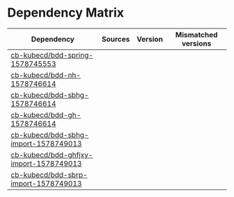 # Dependency Matrix

Dependency | Sources | Version | Mismatched versions
---------- | ------- | ------- | -------------------
[cb-kubecd/bdd-spring-1578745553](https://github.com/cb-kubecd/bdd-spring-1578745553.git) |  | []() | 
[cb-kubecd/bdd-nh-1578746614](https://github.com/cb-kubecd/bdd-nh-1578746614.git) |  | []() | 
[cb-kubecd/bdd-sbhg-1578746614](https://github.com/cb-kubecd/bdd-sbhg-1578746614.git) |  | []() | 
[cb-kubecd/bdd-gh-1578746614](https://github.com/cb-kubecd/bdd-gh-1578746614.git) |  | []() | 
[cb-kubecd/bdd-sbhg-import-1578749013](https://github.com/cb-kubecd/bdd-sbhg-import-1578749013.git) |  | []() | 
[cb-kubecd/bdd-ghfjxy-import-1578749013](https://github.com/cb-kubecd/bdd-ghfjxy-import-1578749013.git) |  | []() | 
[cb-kubecd/bdd-sbrp-import-1578749013](https://github.com/cb-kubecd/bdd-sbrp-import-1578749013.git) |  | []() | 
